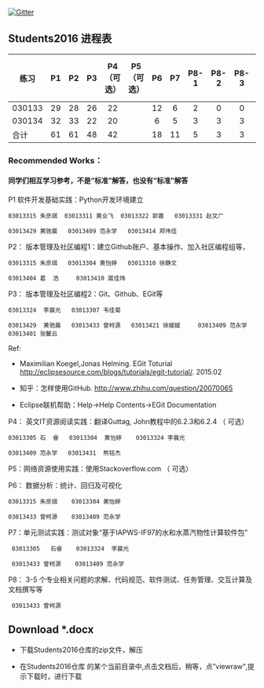 
[![Gitter](https://badges.gitter.im/Py03013052/Students2016.svg)](https://gitter.im/Py03013052/Students2016?utm_source=badge&utm_medium=badge&utm_campaign=pr-badge)

## Students2016 进程表

|  练习            | P1  | P2  | P3  | P4（可选）| P5（可选）      | P6  | P7  |P8-1 |P8-2 |P8-3 |P8-4（可选）|P8-5（可选） |
| ------ |:---:|:---:|:---:|:------:|:--------:|:---:|:---:|:---:|:---:|:---:|:-------:|---------:|
| 030133 | 29  | 28  | 26  |  22    |          |  12  | 6  | 2  |  0  |  0  |         |          |
| 030134 | 32  | 33  | 22  |  20    |          |  6  |  5  |  3  | 3  |  3  |         |          |
|  合计     | 61  | 61 | 48 |  42   |          |  18  |  11  |  5 | 3  | 3  |         |          |

### Recommended Works： 

#### 同学们相互学习参考，不是“标准”解答，也没有“标准”解答

P1 软件开发基础实践：Python开发环境建立

    03013315 朱彦祺  03013311 黄业飞  03013322 郭嘉   03013331 赵文广

    03013429 黄驰晨   03013409 范永学   03013414 郑伟佳

P2： 版本管理及社区编程1：建立Github账户、基本操作、加入社区编程组等，

    03013315 朱彦祺   03013304 黄怡婷   03013310 徐静文

    03013404 葛  浩     03013410 扈佳玮

P3： 版本管理及社区编程2：Git、Github、EGit等

    03013324  李晨光   03013307 韦佳菊

    03013429  黄驰晨   03013433 曾柯源   03013421 徐媛媛     03013409 范永学    03013401 张馨云

Ref:

* Maximilian Koegel,Jonas Helming. EGit Toturial http://eclipsesource.com/blogs/tutorials/egit-tutorial/. 2015.02

* 知乎：怎样使用GitHub. http://www.zhihu.com/question/20070065

* Eclipse联机帮助：Help->Help Contents->EGit Documentation


P4： 英文IT资源阅读实践：翻译Guttag, John教程中的6.2.3和6.2.4 （ 可选）

    03013305 石  睿   03013304  黄怡婷    03013324 李晨光

    03013409 范永学   03013431  熊铭杰

P5：网络资源使用实践：使用Stackoverflow.com （ 可选） 

P6： 数据分析：统计、回归及可视化

	03013315 朱彦祺    03013304 黄怡婷
    
    03013433 曾柯源    03013409 范永学

P7：单元测试实践：测试对象“基于IAPWS-IF97的水和水蒸汽物性计算软件包”

	 03013305   石睿    03013324  李晨光
	 
	 03013433 曾柯源 	 03013409 范永学

P8： 3-5 个专业相关问题的求解、代码规范、软件测试、任务管理、交互计算及文档撰写等

     03013433 曾柯源 	

## Download *.docx

* 下载Students2016仓库的zip文件，解压

* 在Students2016仓库 的某个当前目录中,点击文档后，稍等，点”viewraw",提示下载时，进行下载
